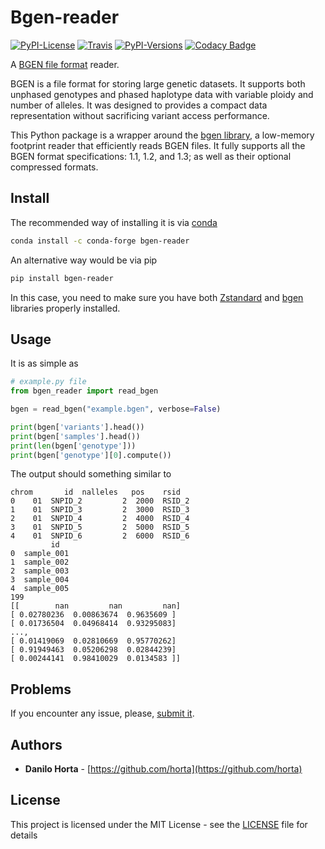 # Bgen-reader

[![PyPI-License](https://img.shields.io/pypi/l/bgen-reader.svg?style=flat-square)](https://pypi.python.org/pypi/bgen-reader/)
[![Travis](https://img.shields.io/travis/limix/bgen-reader-py.svg?style=flat-square)](https://travis-ci.org/limix/bgen-reader-py)
[![PyPI-Versions](https://img.shields.io/pypi/pyversions/bgen-reader.svg)](https://pypi.python.org/pypi/bgen-reader/)
[![Codacy Badge](https://api.codacy.com/project/badge/Grade/afb406c08b704f8a8722d8fe8e1b66f4)](https://www.codacy.com/app/danilo.horta/bgen-reader-py?utm_source=github.com&amp;utm_medium=referral&amp;utm_content=limix/bgen-reader-py&amp;utm_campaign=Badge_Grade)

A [BGEN file format](http://www.well.ox.ac.uk/~gav/bgen_format/) reader.

BGEN is a file format for storing large genetic datasets. It supports both unphased genotypes and phased haplotype data with variable ploidy and number of alleles. It was designed to provides a compact data representation without sacrificing variant access performance.

This Python package is a wrapper around the [bgen library](https://github.com/limix/bgen),
a low-memory footprint reader that efficiently reads BGEN files.
It fully supports all the BGEN format specifications: 1.1, 1.2, and 1.3;
as well as their optional compressed formats.

## Install

The recommended way of installing it is via
[conda](http://conda.pydata.org/docs/index.html)

```bash
conda install -c conda-forge bgen-reader
```

An alternative way would be via pip

```bash
pip install bgen-reader
```

In this case, you need to make sure you have both
[Zstandard](https://github.com/facebook/zstd) and [bgen](https://github.com/limix/bgen)
libraries properly installed.

## Usage

It is as simple as

```python
# example.py file
from bgen_reader import read_bgen

bgen = read_bgen("example.bgen", verbose=False)

print(bgen['variants'].head())
print(bgen['samples'].head())
print(len(bgen['genotype']))
print(bgen['genotype'][0].compute())
```

The output should something similar to

```
chrom       id  nalleles   pos    rsid
0    01  SNPID_2         2  2000  RSID_2
1    01  SNPID_3         2  3000  RSID_3
2    01  SNPID_4         2  4000  RSID_4
3    01  SNPID_5         2  5000  RSID_5
4    01  SNPID_6         2  6000  RSID_6
         id
0  sample_001
1  sample_002
2  sample_003
3  sample_004
4  sample_005
199
[[        nan         nan         nan]
[ 0.02780236  0.00863674  0.9635609 ]
[ 0.01736504  0.04968414  0.93295083]
...,
[ 0.01419069  0.02810669  0.95770262]
[ 0.91949463  0.05206298  0.02844239]
[ 0.00244141  0.98410029  0.0134583 ]]
```

## Problems

If you encounter any issue, please, [submit it](https://github.com/limix/bgen-reader-py/issues).

## Authors

* **Danilo Horta** - [https://github.com/horta](https://github.com/horta)

## License

This project is licensed under the MIT License - see the
[LICENSE](LICENSE) file for details
